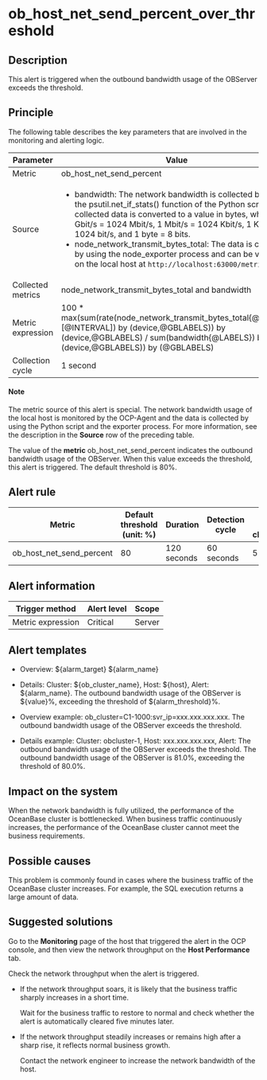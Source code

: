 # ob_host_net_send_percent_over_threshold

## Description

This alert is triggered when the outbound bandwidth usage of the OBServer exceeds the threshold.

## Principle

The following table describes the key parameters that are involved in the monitoring and alerting logic.

|     Parameter     | Value|
|-------------------|-----------|
| Metric            | ob_host_net_send_percent|
| Source            | <ul><li>bandwidth: The network bandwidth is collected by using the psutil.net_if_stats() function of the Python script. The collected data is converted to a value in bytes, where 1 Gbit/s = 1024 Mbit/s, 1 Mbit/s = 1024 Kbit/s, 1 Kbit/s = 1024 bit/s, and 1 byte = 8 bits.</li><li> node_network_transmit_bytes_total: The data is collected by using the node_exporter process and can be viewed on the local host at `http://localhost:63000/metrics`.  </li></ul>  |
| Collected metrics | node_network_transmit_bytes_total and bandwidth                                                                                                                                                                                                                                                                                                                                                                                                                                                                                       |
| Metric expression | 100 \* max(sum(rate(node_network_transmit_bytes_total{@LABELS}[@INTERVAL]) by (device,@GBLABELS)) by (device,@GBLABELS) / sum(bandwidth{@LABELS}) by (device,@GBLABELS)) by (@GBLABELS)                                                                                                                                                                                                                                                                                                                                             |
| Collection cycle  | 1 second                                                                                                                                                                                                                                                                                                                                                                                                                                                                                                                              |

  <main id="notice" type='explain'>
    <h4>Note</h4>
    <p>The metric source of this alert is special. The network bandwidth usage of the local host is monitored by the OCP-Agent and the data is collected by using the Python script and the exporter process. For more information, see the description in the <strong>Source</strong> row of the preceding table.</p>
  </main>

The value of the **metric** ob_host_net_send_percent indicates the outbound bandwidth usage of the OBServer. When this value exceeds the threshold, this alert is triggered. The default threshold is 80%.

## Alert rule

|          Metric          | Default threshold (unit: %) |  Duration   | Detection cycle | Time before clearance |
|--------------------------|-----------------------------|-------------|-----------------|-----------------------|
| ob_host_net_send_percent | 80                          | 120 seconds | 60 seconds      | 5 minutes             |

## Alert information

|  Trigger method   | Alert level | Scope  |
|-------------------|-------------|--------|
| Metric expression | Critical    | Server |

## Alert templates

* Overview: \${alarm_target} ${alarm_name}

* Details: Cluster: ${ob_cluster_name}, Host: ${host}, Alert: ${alarm_name}. The outbound bandwidth usage of the OBServer is \${value}%, exceeding the threshold of $\{alarm_threshold}%.

* Overview example: ob_cluster=C1-1000:svr_ip=xxx.xxx.xxx.xxx. The outbound bandwidth usage of the OBServer exceeds the threshold.

* Details example: Cluster: obcluster-1, Host: xxx.xxx.xxx.xxx, Alert: The outbound bandwidth usage of the OBServer exceeds the threshold. The outbound bandwidth usage of the OBServer is 81.0%, exceeding the threshold of 80.0%.

## Impact on the system

When the network bandwidth is fully utilized, the performance of the OceanBase cluster is bottlenecked. When business traffic continuously increases, the performance of the OceanBase cluster cannot meet the business requirements.

## Possible causes

This problem is commonly found in cases where the business traffic of the OceanBase cluster increases. For example, the SQL execution returns a large amount of data.

## Suggested solutions

Go to the **Monitoring** page of the host that triggered the alert in the OCP console, and then view the network throughput on the **Host Performance** tab.

Check the network throughput when the alert is triggered.

* If the network throughput soars, it is likely that the business traffic sharply increases in a short time.

  Wait for the business traffic to restore to normal and check whether the alert is automatically cleared five minutes later.
  
* If the network throughput steadily increases or remains high after a sharp rise, it reflects normal business growth.

  Contact the network engineer to increase the network bandwidth of the host.
  